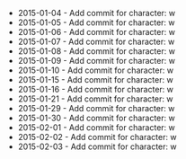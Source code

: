 - 2015-01-04 - Add commit for character: w
- 2015-01-05 - Add commit for character: w
- 2015-01-06 - Add commit for character: w
- 2015-01-07 - Add commit for character: w
- 2015-01-08 - Add commit for character: w
- 2015-01-09 - Add commit for character: w
- 2015-01-10 - Add commit for character: w
- 2015-01-15 - Add commit for character: w
- 2015-01-16 - Add commit for character: w
- 2015-01-21 - Add commit for character: w
- 2015-01-29 - Add commit for character: w
- 2015-01-30 - Add commit for character: w
- 2015-02-01 - Add commit for character: w
- 2015-02-02 - Add commit for character: w
- 2015-02-03 - Add commit for character: w
